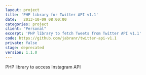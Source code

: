 ```yaml
---
layout: project
title: 'PHP library for Twitter API v1.1'
date:   2013-10-09 08:00:00
categories: project
client: "Personal"
excerpt: 'PHP library to fetch Tweets from Twitter API v1.1'
code: https://github.com/jabranr/twitter-api-v1.1
private: false
stage: deprecated
version: 1.1.0
---
```


PHP library to access Instagram API